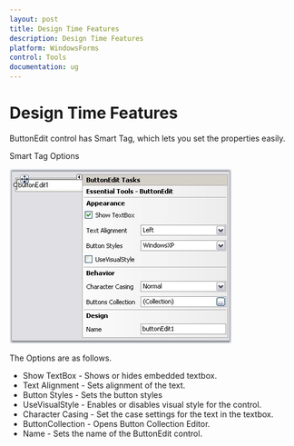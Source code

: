 ```yaml
---
layout: post
title: Design Time Features
description: Design Time Features
platform: WindowsForms
control: Tools
documentation: ug
---
```


# Design Time Features

ButtonEdit control has Smart Tag, which lets you set the properties easily.

Smart Tag Options

![](Overview_images/Overview_img103.jpeg)


The Options are as follows.

* Show TextBox - Shows or hides embedded textbox.
* Text Alignment - Sets alignment of the text.
* Button Styles - Sets the button styles
* UseVisualStyle - Enables or disables visual style for the control.
* Character Casing - Set the case settings for the text in the textbox.
* ButtonCollection - Opens Button Collection Editor.
* Name - Sets the name of the ButtonEdit control.